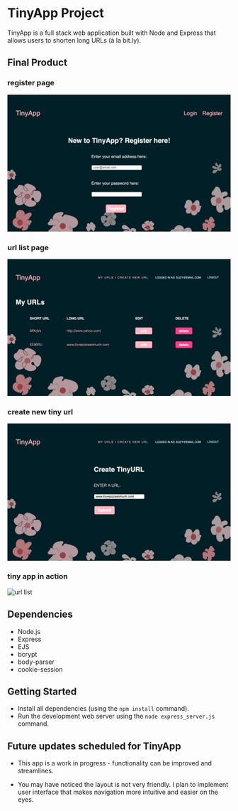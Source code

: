# TinyApp Project

TinyApp is a full stack web application built with Node and Express that allows users to shorten long URLs (à la bit.ly).

## Final Product

### register page

![login](public/assets/tiny_register.png)

### url list page

![url list](public/assets/tiny_index2.png)

### create new tiny url

![create tiny url](public/assets/tiny_create.png)

### tiny app in action

![url list](public/assets/tinyapp.gif)

## Dependencies

- Node.js
- Express
- EJS
- bcrypt
- body-parser
- cookie-session

## Getting Started

- Install all dependencies (using the `npm install` command).
- Run the development web server using the `node express_server.js` command.

## Future updates scheduled for TinyApp

- This app is a work in progress - functionality can be improved and streamlines.

- You may have noticed the layout is not very friendly. I plan to implement user interface that makes navigation more intuitive and easier on the eyes.
